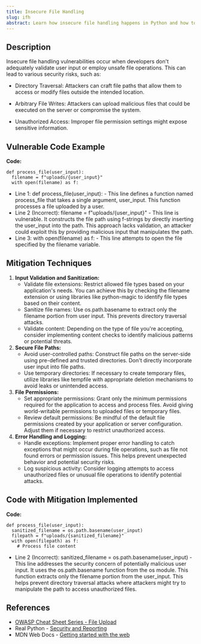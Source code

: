 ```yaml
---
title: Insecure File Handling
slug: ifh
abstract: Learn how insecure file handling happens in Python and how to mitigate it.
---
```



## Description
Insecure file handling vulnerabilities occur when developers don't adequately validate user input or employ unsafe file operations. This can lead to various security risks, such as:
* Directory Traversal: Attackers can craft file paths that allow them to access or modify files outside the intended location.

* Arbitrary File Writes: Attackers can upload malicious files that could be executed on the server or compromise the system.

* Unauthorized Access: Improper file permission settings might expose sensitive information.


## Vulnerable Code Example
**Code:**
```
def process_file(user_input):
  filename = f"uploads/{user_input}"  
  with open(filename) as f:
```
* Line 1: def process_file(user_input): - This line defines a function named process_file that takes a single argument, user_input. This function processes a file uploaded by a user. 
* Line 2 (Incorrect): filename = f"uploads/{user_input}" - This line is vulnerable. It constructs the file path using f-strings by directly inserting the user_input into the path. This approach lacks validation, an attacker could exploit this by providing malicious input that manipulates the path.
* Line 3: with open(filename) as f: - This line attempts to open the file specified by the filename variable. 



## Mitigation Techniques
1. **Input Validation and Sanitization:**
   - Validate file extensions: Restrict allowed file types based on your application's needs. You can achieve this by checking the filename extension or using libraries like python-magic to identify file types based on their content.
   - Sanitize file names: Use os.path.basename  to extract only the filename portion from user input. This prevents directory traversal attacks.
   - Validate content: Depending on the type of file you're accepting, consider implementing content checks to identify malicious patterns or potential threats.
2. **Secure File Paths:**
   - Avoid user-controlled paths: Construct file paths on the server-side using pre-defined and trusted directories. Don't directly incorporate user input into file paths.
   - Use temporary directories: If necessary to create temporary files, utilize libraries like tempfile with appropriate deletion mechanisms to avoid leaks or unintended access.
3. **File Permissions:**
   - Set appropriate permissions: Grant only the minimum permissions required for the application to access and process files. Avoid giving world-writable permissions to uploaded files or temporary files.
   - Review default permissions: Be mindful of the default file permissions created by your application or server configuration. Adjust them if necessary to restrict unauthorized access.
4. **Error Handling and Logging:**
   - Handle exceptions: Implement proper error handling to catch exceptions that might occur during file operations, such as file not found errors or permission issues. This helps prevent unexpected behavior and potential security risks.
   - Log suspicious activity: Consider logging attempts to access unauthorized files or unusual file operations to identify potential attacks.

## Code with Mitigation Implemented
**Code:**
```
def process_file(user_input):
  sanitized_filename = os.path.basename(user_input)  
  filepath = f"uploads/{sanitized_filename}"
  with open(filepath) as f:
    # Process file content    
```

* Line 2 (Incorrect): sanitized_filename = os.path.basename(user_input) - This line addresses the security concern of potentially malicious user input. It uses the os.path.basename function from the os module. This function extracts only the filename portion from the user_input. This helps prevent directory traversal attacks where attackers might try to manipulate the path to access unauthorized files.



## References
- [OWASP Cheat Sheet Series - File Upload](https://cheatsheetseries.owasp.org/cheatsheets/File_Upload_Cheat_Sheet.html)
- Real Python - [Security and Reporting](https://realpython.com/security/)
- MDN Web Docs - [Getting started with the web](https://developer.mozilla.org/en-US/docs/Learn/Getting_started_with_the_web)